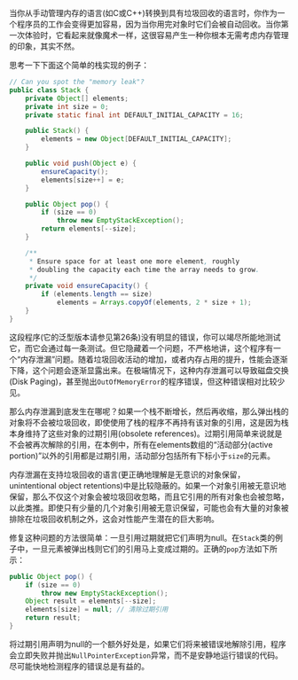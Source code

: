 当你从手动管理内存的语言(如C或C++)转换到具有垃圾回收的语言时，你作为一个程序员的工作会变得更加容易，因为当你用完对象时它们会被自动回收。当你第一次体验时，它看起来就像魔术一样，这很容易产生一种你根本无需考虑内存管理的印象，其实不然。

思考一下下面这个简单的栈实现的例子：  

```java
// Can you spot the "memory leak"?
public class Stack {
    private Object[] elements;
    private int size = 0;
    private static final int DEFAULT_INITIAL_CAPACITY = 16;

    public Stack() {
        elements = new Object[DEFAULT_INITIAL_CAPACITY];
    }

    public void push(Object e) {
        ensureCapacity();
        elements[size++] = e;
    }

    public Object pop() {
        if (size == 0)
            throw new EmptyStackException();
        return elements[--size];
    }

    /**
     * Ensure space for at least one more element, roughly
     * doubling the capacity each time the array needs to grow.
     */
    private void ensureCapacity() {
        if (elements.length == size)
            elements = Arrays.copyOf(elements, 2 * size + 1);
    }
}
```

这段程序(它的泛型版本请参见第26条)没有明显的错误，你可以竭尽所能地测试它，而它会通过每一条测试。但它隐藏着一个问题，不严格地讲，这个程序有一个“内存泄漏”问题。随着垃圾回收活动的增加，或者内存占用的提升，性能会逐渐下降，这个问题会逐渐显露出来。在极端情况下，这种内存泄漏可以导致磁盘交换(Disk Paging)，甚至抛出`OutOfMemoryError`的程序错误，但这种错误相对比较少见。

那么内存泄漏到底发生在哪呢？如果一个栈不断增长，然后再收缩，那么弹出栈的对象将不会被垃圾回收，即使使用了栈的程序不再持有该对象的引用，这是因为栈本身维持了这些对象的过期引用(obsolete references)。过期引用简单来说就是不会被再次解除的引用，在本例中，所有在elements数组的“活动部分(active portion)”以外的引用都是过期引用，活动部分包括所有下标小于`size`的元素。

内存泄漏在支持垃圾回收的语言(更正确地理解是无意识的对象保留，unintentional object retentions)中是比较隐蔽的。如果一个对象引用被无意识地保留，那么不仅这个对象会被垃圾回收忽略，而且它引用的所有对象也会被忽略，以此类推。即使只有少量的几个对象引用被无意识保留，可能也会有大量的对象被排除在垃圾回收机制之外，这会对性能产生潜在的巨大影响。

修复这种问题的方法很简单：一旦引用过期就把它们声明为null。在`Stack`类的例子中，一旦元素被弹出栈则它们的引用马上变成过期的。正确的`pop`方法如下所示：  

```java
public Object pop() {    if (size == 0)
        throw new EmptyStackException();    Object result = elements[--size];    elements[size] = null; // 清除过期引用 
    return result;}
```

将过期引用声明为null的一个额外好处是，如果它们将来被错误地解除引用，程序会立即失败并抛出`NullPointerException`异常，而不是安静地运行错误的代码。尽可能快地检测程序的错误总是有益的。

